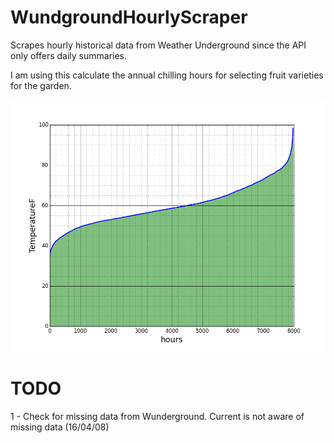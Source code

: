 # WundgroundHourlyScraper
Scrapes hourly historical data from Weather Underground since the API only offers daily summaries.

I am using this calculate the annual chilling hours for selecting fruit varieties for the garden.

![alt tag](https://github.com/neverforgit/WundgroundHourlyScraper/blob/master/2014_chilling_hours.png?raw=true)

# TODO
1 - Check for missing data from Wunderground. Current is not aware of missing data (16/04/08)
